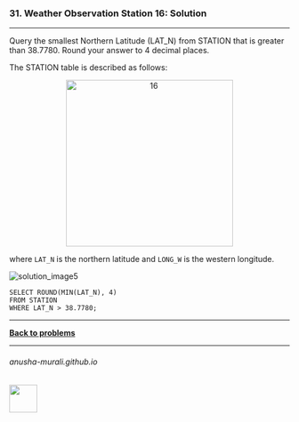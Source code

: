 ### 31. Weather Observation Station 16: Solution

---
Query the smallest Northern Latitude (LAT_N) from STATION that is greater than 38.7780. Round your answer to 4 decimal places.

The STATION table is described as follows:

<p align="center">
<img width="300" alt="16" src="https://github.com/user-attachments/assets/32081b67-bab3-4d54-9780-cbf8cc7abee7" />
</p>

where `LAT_N` is the northern latitude and `LONG_W` is the western longitude.

![solution_image5](https://github.com/user-attachments/assets/82f796e0-28cb-4ef0-bcdc-1a701ce7db53)

```
SELECT ROUND(MIN(LAT_N), 4)
FROM STATION
WHERE LAT_N > 38.7780;
```

---

**[Back to problems](./problems.md)**

* * *
###### anusha-murali.github.io

<img src="https://github.com/anusha-murali/anusha-murali.github.io/assets/111596338/639243aa-2857-4595-a65a-7852762bb002" width="50" height="50"/>
